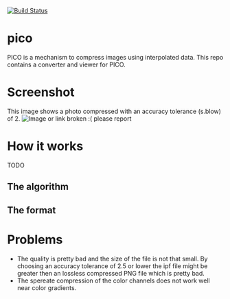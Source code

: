 [![Build Status](https://travis-ci.org/hauke96/pico.svg?branch=master)](https://travis-ci.org/hauke96/pico)
# pico
PICO is a mechanism to compress images using interpolated data. This repo contains a converter and viewer for PICO.
# Screenshot 
This image shows a photo compressed with an accuracy tolerance (s.blow) of 2.
![Image or link broken :( please report](http://hauke-stieler.de/public/pico/pico_screenshot_v0.2.png "PICO version v0.2")
# How it works
TODO
## The algorithm
## The format
# Problems
* The quality is pretty bad and the size of the file is not that small. By choosing an accuracy tolerance of 2.5 or lower the ipf file might be greater then an lossless compressed PNG file which is pretty bad.
* The spereate compression of the color channels does not work well near color gradients.
